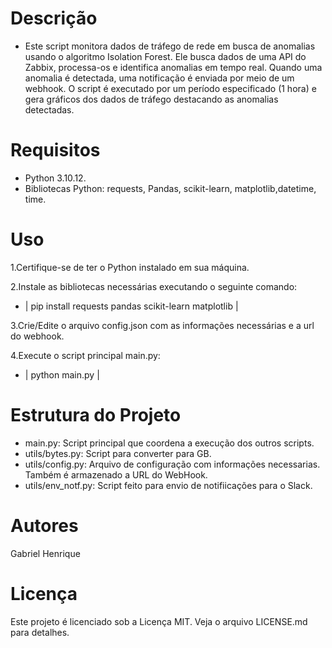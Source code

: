 # Descrição
- Este script monitora dados de tráfego de rede em busca de anomalias usando o algoritmo Isolation Forest. Ele busca dados de uma API do Zabbix, processa-os e identifica anomalias em tempo real. Quando uma anomalia é detectada, uma notificação é enviada por meio de um webhook. O script é executado por um período especificado (1 hora) e gera gráficos dos dados de tráfego destacando as anomalias detectadas.

# Requisitos
- Python 3.10.12.
- Bibliotecas Python: requests, Pandas, scikit-learn, matplotlib,datetime, time.

# Uso
1.Certifique-se de ter o Python instalado em sua máquina.

2.Instale as bibliotecas necessárias executando o seguinte comando:

- | pip install requests pandas scikit-learn matplotlib |

3.Crie/Edite o arquivo config.json com as informações necessárias e a url do webhook.

4.Execute o script principal main.py:

- | python main.py |

# Estrutura do Projeto
- main.py: Script principal que coordena a execução dos outros scripts.
- utils/bytes.py: Script para converter para GB.
- utils/config.py: Arquivo de configuração com informações necessarias. Também é armazenado a URL do WebHook.
- utils/env_notf.py: Script feito para envio de notifiicações para o Slack.

# Autores
Gabriel Henrique

# Licença
Este projeto é licenciado sob a Licença MIT. Veja o arquivo LICENSE.md para detalhes.